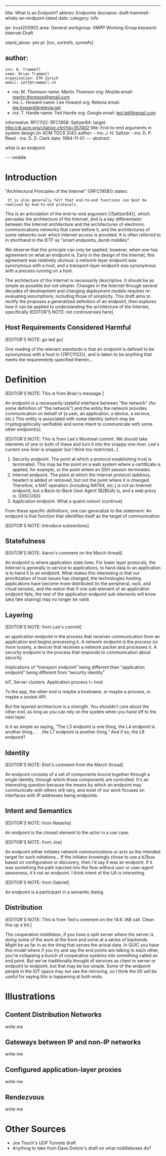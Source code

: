 ---
title: What Is an Endpoint?
abbrev: Endpoints
docname: draft-trammell-whats-an-endpoint-latest
date:
category: info

ipr: trust200902
area: General
workgroup: XMPP Working Group
keyword: Internet-Draft

stand_alone: yes
pi: [toc, sortrefs, symrefs]

author:
  -
    ins: B. Trammell
    name: Brian Trammell
    organization: ETH Zurich
    email: ietf@trammell.ch
  -
    ins: M. Thomson
    name: Martin Thomson
    org: Mozilla
    email: martin.thomson@gmail.com
  -
    ins: L. Howard
    name: Lee Howard
    org: Retevia
    email: lee.howard@retevia.net
  -
    ins: T. Hardie
    name: Ted Hardie
    org: Google
    email: ted.ietf@gmail.com

informative:
  RFC1122:
  RFC1958:
  Saltzer84:
    target: http://dl.acm.org/citation.cfm?id=357402
    title: End-to-end arguments in system design (in ACM TOCS 2(4))
    author:
      -
        ins: J. H. Saltzer
      -
        ins: D. P. Reed
      -
        ins: D. D. Clark
    date: 1984-11-01
--- abstract

what is an endpoint

--- middle

Introduction
============

"Architectural Principles of the Internet"  {{RFC1958}} states:
  
     It is also generally felt that end-to-end functions can best be realised by end-to-end protocols.

This is an articulation of the end-to-end argument {{Saltzer84}}, which pervades
the architecture of the Internet, and is a key differentiator between the
Internet architecture and the architectures of electronic communications
networks that came before it, and the architectures of some networks over which
Internet access is provided. It is often referred to in shorthand in the IETF as
"smart endpoints, dumb middles".

We observe that this principle can only be applied, however, when one has
agreement on what an endpoint is. Early in the design of the Internet, this
agreement was relatively obvious: a network-layer endpoint was synonymous with a
host, and a transport-layer endpoint was synonymous with a process running on a
host. 

The architecture of the Internet is necessarily descriptive. It should be as
simple as possible but not simpler. Changes in the Internet through several
decades of development and changing deployment models requires re-evaluating
assumptions, including those of simplicity. This draft aims to rectify the
proposes a generalized definition of an endpoint, then explores how it can be
applied to understanding the architecture of the Internet, specifically
[EDITOR'S NOTE: list controversies here].

Host Requirements Considered Harmful
------------------------------------

[EDITOR'S NOTE: go ted go]

One reading of the relevant standards is that an endpoint is defined to be synonymous with a host in {{RFC1122}}, and is taken to be anything that meets the requirements specified therein...


Definition
==========

[EDITOR'S NOTE: This is from Brian's message.]

An endpoint is a necessarily-stateful interface between "the network" (for some definition of "the network") and the entity the network provides communication on behalf of (a user, an application, a device, a service, etc.) This entity is associated with some identity (which may be cryptographically verifiable) and some intent to communicate with some other endpoint(s). 

[EDITOR'S NOTE: This is from Lee's Montreal commit. We should take elements of one or both of these and turn it into the snappy one-liner. Lee's current one-liner is snappier but I think too restricted...]

1. Security endpoint. The point at which a protocol establishing trust is terminated. This may be the point on a web system where a certificate is applied, for example, or the point where an SSH session terminates.
2. Internet endpoint. The point at which the Internet protocol (address, header) is added or removed, but not the point where it is changed. Therefore, a NAT operation (including NAT64, etc.) is not an Internet endpoint, but a Back-to-Back User Agent (B2BUA) is, and a web proxy is. [DISCUSS]
3. Application endpoint. What a quaint notion!
(continue)

From these specific definitions, one can generalize to the statement:
An endpoint is that function that identifies itself as the target of communication.

[EDITOR'S NOTE: Introduce subsections]

Statefulness
------------

[EDITOR'S NOTE: Aaron's comment on the March thread]

An endpoint is where application state lives. For lower layer protocols, the
Internet is generally in service to applications, to hand data to an application
is to hand it to an endpoint. What makes this interesting is that our
prioritization of trust issues has changed, the technologies hosting
applications have become more distributed (in the peripheral, rack, and cloud
senses), and the notion that if one sub-element of an application endpoint
fails, the rest of the application endpoint sub-elements will know (aka fate
sharing) may no longer be valid.

Layering
--------

[EDITOR'S NOTE: from Lee's commit]

an application endpoint is the process that receives communication from an
application and begins processing it. A network endpoint is the process (or more
loosely, a device) that receives a network packet and processes it. A security
endpoint is the process that responds to communication about security.

Implications of “transport endpoint” being different than “application endpoint”
being different from “security identity”
	
IoT, Server clusters. Application process != host
	
To the app, the other end is maybe a hostname, or maybe a process, or maybe a socket API.

But the layered architecture is a strength. You shouldn’t care about the other
end, as long as you can rely on the system when you hand off to the next layer.

Is it as simple as saying, “The L3 endpoint is one thing, the L4 endpoint is
another thing, . . . the L7 endpoint is another thing.” And if so, the L8
endpoint?


Identity
--------

[EDITOR'S NOTE: Eliot's comment from the March thread]

An endpoint consists of a set of components bound together through a single
identity, through which those components are controlled.  It's an interesting
question because the means by which an endpoint may communicate with others will
vary, and most of our work focuses on interfaces with IP addresses being
endpoints.

Intent and Semantics
--------------------

[EDITOR'S NOTE: from Natasha]

An endpoint is the closest element to the actor in a use case.

[EDITOR'S NOTE: from Joe]

An endpoint either initiates network communications or acts as the intended target for such initiations... If the initiator knowingly chose to use a b2bua based on configuration or discovery, then I'd say it was an endpoint.  If it was something the path injected into the flow without user or user-agent awareness, it's not an endpoint.  I think intent of the UA is interesting.

[EDITOR'S NOTE: from Gabriel]

An endpoint is a participant in a semantic dialog.


Distribution
------------

[EDITOR'S NOTE: This is from Ted's comment on the 14.6. IAB call. Clean this up a bit.]

The cooperative middlebox, if you have a split server where the server is doing some of the work at the front and some at a series of backends. Might be as far in as the thing that serves the actual data. In QUIC you have this model where if you try and say the end points are talking to each other, you're collapsing a bunch of cooperative systems into something called an end point. But we've traditionally thought of services as client to server or endpoint to endpoint, but that may be too simple. Some of the endpoint people in the IOT space may not see the mirroring, so I think the 00 will be useful for saying this is happening at both ends. 


Illustrations
=============

Content Distribution Networks
-----------------------------

write me

Gateways between IP and non-IP networks
---------------------------------------

write me

Configured application-layer proxies
------------------------------------

write me

Rendezvous
----------

write me

Other Sources
=============

- Joe Touch's UDP Tunnels draft
- Anything to take from Dave Dolson's draft on what middleboxes do?

